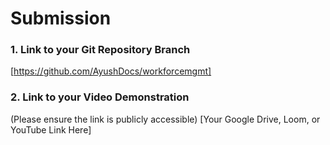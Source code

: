 # Submission

### 1. Link to your Git Repository Branch
[https://github.com/AyushDocs/workforcemgmt]

### 2. Link to your Video Demonstration
(Please ensure the link is publicly accessible)
[Your Google Drive, Loom, or YouTube Link Here] 
